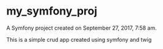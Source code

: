 my_symfony_proj
===============

A Symfony project created on September 27, 2017, 7:58 am.

This is a simple crud app created using symfony and twig
